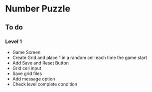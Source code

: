 # Number Puzzle

## To do
### Level 1
- Game Screen
- Create Grid and place 1 in a random cell each time the game start
- Add Save and Reset Button 
- Grid cell input
- Save grid files
- Add message option
- Check level complete condition
